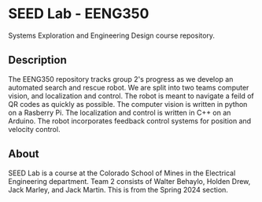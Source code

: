 # SEED Lab - EENG350
Systems Exploration and Engineering Design course repository.

## Description
The EENG350 repository tracks group 2's progress as we develop an automated search and rescue robot. We are split into two teams computer vision, and localization and control. The robot is meant to navigate a feild of QR codes as quickly as possible. The computer vision is written in python on a Rasberry Pi. The localization and control is written in C++ on an Arduino. The robot incorporates feedback control systems for position and velocity control.

## About
SEED Lab is a course at the Colorado School of Mines in the Electrical Engineering department. Team 2 consists of Walter Behaylo, Holden Drew, Jack Marley, and Jack Martin. This is from the Spring 2024 section.
